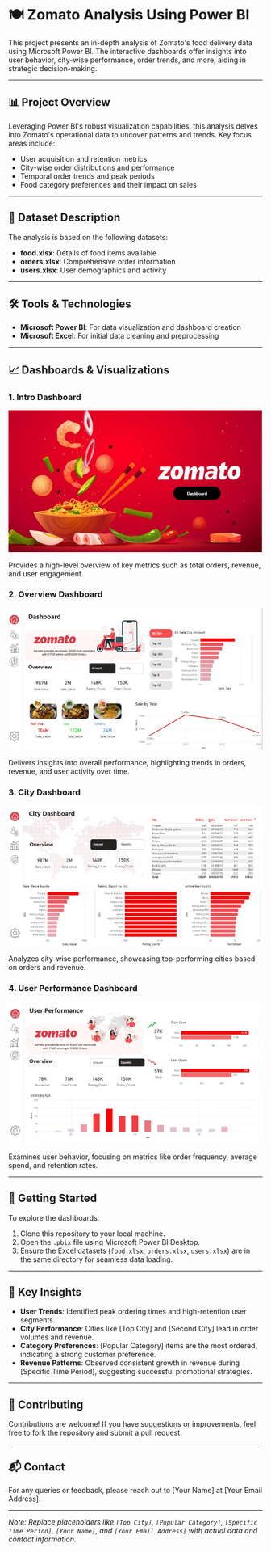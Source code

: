 # 🍽️ Zomato Analysis Using Power BI

This project presents an in-depth analysis of Zomato's food delivery data using Microsoft Power BI. The interactive dashboards offer insights into user behavior, city-wise performance, order trends, and more, aiding in strategic decision-making.

---

## 📊 Project Overview

Leveraging Power BI's robust visualization capabilities, this analysis delves into Zomato's operational data to uncover patterns and trends. Key focus areas include:

* User acquisition and retention metrics
* City-wise order distributions and performance
* Temporal order trends and peak periods
* Food category preferences and their impact on sales

---

## 📁 Dataset Description

The analysis is based on the following datasets:

* **food.xlsx**: Details of food items available
* **orders.xlsx**: Comprehensive order information
* **users.xlsx**: User demographics and activity

---

## 🛠️ Tools & Technologies

* **Microsoft Power BI**: For data visualization and dashboard creation
* **Microsoft Excel**: For initial data cleaning and preprocessing

---

## 📈 Dashboards & Visualizations

### 1. Intro Dashboard

![Intro Dashboard](https://github.com/vikascb6/Zomato-Analysis-using-Power-BI/blob/main/Intro.jpg)

Provides a high-level overview of key metrics such as total orders, revenue, and user engagement.

### 2. Overview Dashboard

![Overview Dashboard](https://github.com/vikascb6/Zomato-Analysis-using-Power-BI/blob/main/Overview.jpg)

Delivers insights into overall performance, highlighting trends in orders, revenue, and user activity over time.

### 3. City Dashboard

![City Dashboard](https://github.com/vikascb6/Zomato-Analysis-using-Power-BI/blob/main/City%20Dashboard.jpg)

Analyzes city-wise performance, showcasing top-performing cities based on orders and revenue.

### 4. User Performance Dashboard

![User Performance Dashboard](https://github.com/vikascb6/Zomato-Analysis-using-Power-BI/blob/main/User%20Performance.jpg)

Examines user behavior, focusing on metrics like order frequency, average spend, and retention rates.

---

## 🚀 Getting Started

To explore the dashboards:

1. Clone this repository to your local machine.
2. Open the `.pbix` file using Microsoft Power BI Desktop.
3. Ensure the Excel datasets (`food.xlsx`, `orders.xlsx`, `users.xlsx`) are in the same directory for seamless data loading.

---

## 📌 Key Insights

* **User Trends**: Identified peak ordering times and high-retention user segments.
* **City Performance**: Cities like \[Top City] and \[Second City] lead in order volumes and revenue.
* **Category Preferences**: \[Popular Category] items are the most ordered, indicating a strong customer preference.
* **Revenue Patterns**: Observed consistent growth in revenue during \[Specific Time Period], suggesting successful promotional strategies.

---

## 🤝 Contributing

Contributions are welcome! If you have suggestions or improvements, feel free to fork the repository and submit a pull request.

---

## 📬 Contact

For any queries or feedback, please reach out to \[Your Name] at \[Your Email Address].

---

*Note: Replace placeholders like `[Top City]`, `[Popular Category]`, `[Specific Time Period]`, `[Your Name]`, and `[Your Email Address]` with actual data and contact information.*
